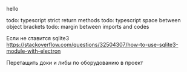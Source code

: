 hello

todo: typescript strict return methods
todo: typescript space between object brackets
todo: margin between imports and codes

Если не ставится sqlite3
https://stackoverflow.com/questions/32504307/how-to-use-sqlite3-module-with-electron

Перетащить доки и либы по оборудованию в проект